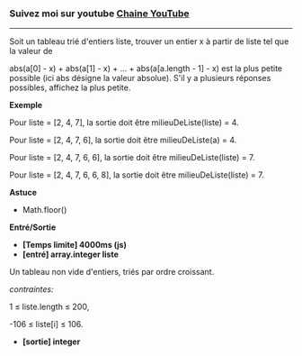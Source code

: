 ### Suivez moi sur youtube [Chaine YouTube ](https://www.youtube.com/channel/UCR1naYxlVelmMXZlhP-oi2g)

---

Soit un tableau trié d'entiers liste, trouver un entier x à partir de liste tel que la valeur de

abs(a[0] - x) + abs(a[1] - x) + ... + abs(a[a.length - 1] - x)
est la plus petite possible (ici abs désigne la valeur absolue).
S'il y a plusieurs réponses possibles, affichez la plus petite.

**Exemple**

Pour liste = [2, 4, 7], la sortie doit être
milieuDeListe(liste) = 4.

Pour liste = [2, 4, 7, 6], la sortie doit être
milieuDeListe(a) = 4.

Pour liste = [2, 4, 7, 6, 6], la sortie doit être
milieuDeListe(liste) = 7.

Pour liste = [2, 4, 7, 6, 6, 8], la sortie doit être
milieuDeListe(liste) = 7.

**Astuce**

- Math.floor()

**Entré/Sortie**

- **[Temps limite] 4000ms (js)**
- **[entré] array.integer liste**

Un tableau non vide d'entiers, triés par ordre croissant.

_contraintes:_

1 ≤ liste.length ≤ 200,

-106 ≤ liste[i] ≤ 106.

- **[sortie] integer**
